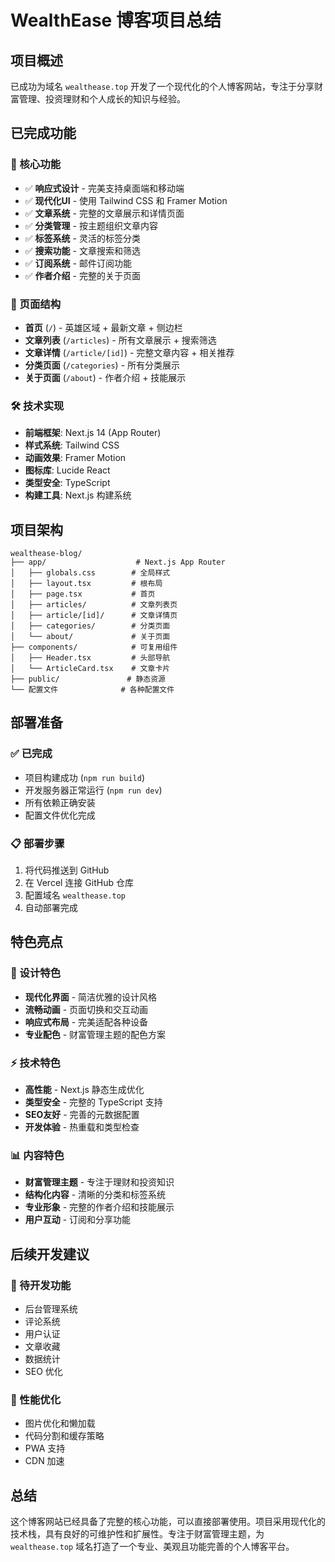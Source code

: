 # WealthEase 博客项目总结

## 项目概述

已成功为域名 `wealthease.top` 开发了一个现代化的个人博客网站，专注于分享财富管理、投资理财和个人成长的知识与经验。

## 已完成功能

### 🎯 核心功能
- ✅ **响应式设计** - 完美支持桌面端和移动端
- ✅ **现代化UI** - 使用 Tailwind CSS 和 Framer Motion
- ✅ **文章系统** - 完整的文章展示和详情页面
- ✅ **分类管理** - 按主题组织文章内容
- ✅ **标签系统** - 灵活的标签分类
- ✅ **搜索功能** - 文章搜索和筛选
- ✅ **订阅系统** - 邮件订阅功能
- ✅ **作者介绍** - 完整的关于页面

### 📱 页面结构
- **首页** (`/`) - 英雄区域 + 最新文章 + 侧边栏
- **文章列表** (`/articles`) - 所有文章展示 + 搜索筛选
- **文章详情** (`/article/[id]`) - 完整文章内容 + 相关推荐
- **分类页面** (`/categories`) - 所有分类展示
- **关于页面** (`/about`) - 作者介绍 + 技能展示

### 🛠 技术实现
- **前端框架**: Next.js 14 (App Router)
- **样式系统**: Tailwind CSS
- **动画效果**: Framer Motion
- **图标库**: Lucide React
- **类型安全**: TypeScript
- **构建工具**: Next.js 构建系统

## 项目架构

```
wealthease-blog/
├── app/                    # Next.js App Router
│   ├── globals.css        # 全局样式
│   ├── layout.tsx         # 根布局
│   ├── page.tsx           # 首页
│   ├── articles/          # 文章列表页
│   ├── article/[id]/      # 文章详情页
│   ├── categories/        # 分类页面
│   └── about/             # 关于页面
├── components/            # 可复用组件
│   ├── Header.tsx         # 头部导航
│   └── ArticleCard.tsx    # 文章卡片
├── public/               # 静态资源
└── 配置文件              # 各种配置文件
```

## 部署准备

### ✅ 已完成
- 项目构建成功 (`npm run build`)
- 开发服务器正常运行 (`npm run dev`)
- 所有依赖正确安装
- 配置文件优化完成

### 📋 部署步骤
1. 将代码推送到 GitHub
2. 在 Vercel 连接 GitHub 仓库
3. 配置域名 `wealthease.top`
4. 自动部署完成

## 特色亮点

### 🎨 设计特色
- **现代化界面** - 简洁优雅的设计风格
- **流畅动画** - 页面切换和交互动画
- **响应式布局** - 完美适配各种设备
- **专业配色** - 财富管理主题的配色方案

### ⚡ 技术特色
- **高性能** - Next.js 静态生成优化
- **类型安全** - 完整的 TypeScript 支持
- **SEO友好** - 完善的元数据配置
- **开发体验** - 热重载和类型检查

### 📊 内容特色
- **财富管理主题** - 专注于理财和投资知识
- **结构化内容** - 清晰的分类和标签系统
- **专业形象** - 完整的作者介绍和技能展示
- **用户互动** - 订阅和分享功能

## 后续开发建议

### 🔄 待开发功能
- 后台管理系统
- 评论系统
- 用户认证
- 文章收藏
- 数据统计
- SEO 优化

### 🚀 性能优化
- 图片优化和懒加载
- 代码分割和缓存策略
- PWA 支持
- CDN 加速

## 总结

这个博客网站已经具备了完整的核心功能，可以直接部署使用。项目采用现代化的技术栈，具有良好的可维护性和扩展性。专注于财富管理主题，为 `wealthease.top` 域名打造了一个专业、美观且功能完善的个人博客平台。